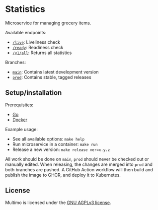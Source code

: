 # Statistics

Microservice for managing grocery items.

Available endpoints:
- [`/live`](https://multimo.ml/stats/live): Liveliness check
- [`/ready`](https://multimo.ml/stats/ready): Readiness check
- [`/v1/all`](https://multimo.ml/stats/all): Returns all statistics

Branches:
- [`main`](https://github.com/MultimoML/statistics/tree/main): Contains latest development version
- [`prod`](https://github.com/MultimoML/statistics/tree/prod): Contains stable, tagged releases

## Setup/installation

Prerequisites:
- [Go](https://go.dev/)
- [Docker](https://www.docker.com/)

Example usage:
- See all available options: `make help`
- Run microservice in a container: `make run`
- Release a new version: `make release ver=x.y.z`

All work should be done on `main`, `prod` should never be checked out or manually edited.
When releasing, the changes are merged into `prod` and both branches are pushed.
A GitHub Action workflow will then build and publish the image to GHCR, and deploy it to Kubernetes.

## License

Multimo is licensed under the [GNU AGPLv3 license](LICENSE).